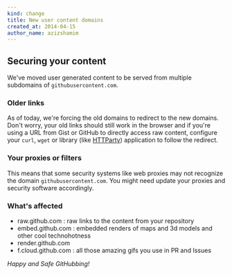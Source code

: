 ```yaml
---
kind: change
title: New user content domains
created_at: 2014-04-15
author_name: azizshamim
---
```


## Securing your content

We've moved user generated content to be served from multiple subdomains of `githubusercontent.com`.

### Older links

As of today, we're forcing the old domains to redirect to the new domains. Don't worry, your old links should still work in the browser and if you're using a URL from Gist or GitHub to directly access raw content, configure your `curl`, `wget` or library (like [HTTParty](https://github.com/jnunemaker/httparty)) application to follow the redirect.

### Your proxies or filters

This means that some security systems like web proxies may not recognize the domain `githubusercontent.com`. You might need update your proxies and security software accordingly.

### What's affected
* raw.github.com : raw links to the content from your repository
* embed.github.com : embedded renders of maps and 3d models and other cool technohotness
* render.github.com
* f.cloud.github.com : all those amazing gifs you use in PR and Issues

*Happy and Safe GitHubbing!*

